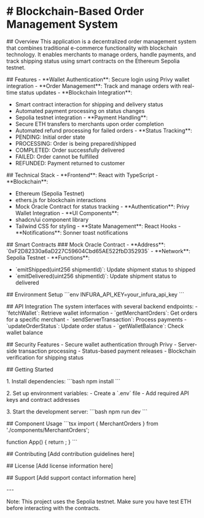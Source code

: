 # # Blockchain-Based Order Management System

\## Overview
This application is a decentralized order management system that combines traditional e-commerce functionality with blockchain technology. It enables merchants to manage orders, handle payments, and track shipping status using smart contracts on the Ethereum Sepolia testnet.

\## Features
\- \*\*Wallet Authentication\*\*: Secure login using Privy wallet integration
\- \*\*Order Management\*\*: Track and manage orders with real-time status updates
\- \*\*Blockchain Integration\*\*: 
  - Smart contract interaction for shipping and delivery status
  - Automated payment processing on status changes
  - Sepolia testnet integration
\- \*\*Payment Handling\*\*:
  - Secure ETH transfers to merchants upon order completion
  - Automated refund processing for failed orders
\- \*\*Status Tracking\*\*:
  - PENDING: Initial order state
  - PROCESSING: Order is being prepared/shipped
  - COMPLETED: Order successfully delivered
  - FAILED: Order cannot be fulfilled
  - REFUNDED: Payment returned to customer

\## Technical Stack
\- \*\*Frontend\*\*: React with TypeScript
\- \*\*Blockchain\*\*:
  - Ethereum (Sepolia Testnet)
  - ethers.js for blockchain interactions
  - Mock Oracle Contract for status tracking
\- \*\*Authentication\*\*: Privy Wallet Integration
\- \*\*UI Components\*\*: 
  - shadcn/ui component library
  - Tailwind CSS for styling
\- \*\*State Management\*\*: React Hooks
\- \*\*Notifications\*\*: Sonner toast notifications

\## Smart Contracts
\### Mock Oracle Contract
\- \*\*Address\*\*: \`0xF2D82330a6aD227C59604Cbd65AE522fbD352935\`
\- \*\*Network\*\*: Sepolia Testnet
\- \*\*Functions\*\*:
  - \`emitShipped(uint256 shipmentId)\`: Update shipment status to shipped
  - \`emitDelivered(uint256 shipmentId)\`: Update shipment status to delivered

\## Environment Setup
\`\`\`env
INFURA_API_KEY=your_infura_api_key
\`\`\`

\## API Integration
The system interfaces with several backend endpoints:
\- \`fetchWallet\`: Retrieve wallet information
\- \`getMerchantOrders\`: Get orders for a specific merchant
\- \`sendServerTransaction\`: Process payments
\- \`updateOrderStatus\`: Update order status
\- \`getWalletBalance\`: Check wallet balance

\## Security Features
\- Secure wallet authentication through Privy
\- Server-side transaction processing
\- Status-based payment releases
\- Blockchain verification for shipping status

\## Getting Started

1\. Install dependencies:
\`\`\`bash
npm install
\`\`\`

2\. Set up environment variables:
\- Create a \`.env\` file
\- Add required API keys and contract addresses

3\. Start the development server:
\`\`\`bash
npm run dev
\`\`\`

\## Component Usage
\`\`\`tsx
import { MerchantOrders } from './components/MerchantOrders';

function App() {
  return <MerchantOrders />;
}
\`\`\`

\## Contributing
\[Add contribution guidelines here\]

\## License
\[Add license information here\]

\## Support
\[Add support contact information here\]

\---

Note: This project uses the Sepolia testnet. Make sure you have test ETH before interacting with the contracts.